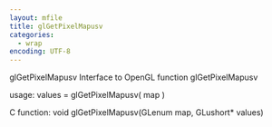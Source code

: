 ```yaml
---
layout: mfile
title: glGetPixelMapusv
categories:
  - wrap
encoding: UTF-8
---
```


glGetPixelMapusv  Interface to OpenGL function glGetPixelMapusv

usage:  values = glGetPixelMapusv( map )

C function:  void glGetPixelMapusv(GLenum map, GLushort\* values)